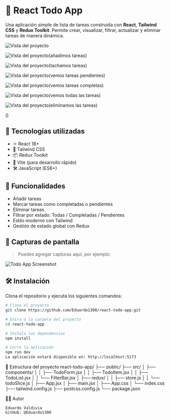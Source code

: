 # 📝 React Todo App

Una aplicación simple de lista de tareas construida con **React**, **Tailwind CSS** y **Redux Toolkit**. Permite crear, visualizar, filtrar, actualizar y eliminar tareas de manera dinámica.

![Vista del proyecto](./assets/paso1.png)


![Vista del proyecto(añadimos tareas)](./assets/paso2.png)


![Vista del proyecto(tachamos tareas)](./assets/paso3.png)

![Vista del proyecto(vemos tareas pendientes)](./assets/paso4.png)


![Vista del proyecto(vemos tareas completas)](./assets/paso5.png)

![Vista del proyecto(vemos todas las tareas)](./assets/paso6.png)

![Vista del proyecto(eliminamos las tareas)](./assets/paso7.png)


()



## 🚀 Tecnologías utilizadas

- ⚛️ React 18+
- 🎨 Tailwind CSS
- 📦 Redux Toolkit
- 🧩 Vite (para desarrollo rápido)
- 🛠️ JavaScript (ES6+)

## 🎯 Funcionalidades

- Añadir tareas
- Marcar tareas como completadas o pendientes
- Eliminar tareas
- Filtrar por estado: Todas / Completadas / Pendientes
- Estilo moderno con Tailwind
- Gestión de estado global con Redux

## 📸 Capturas de pantalla

> Puedes agregar capturas aquí, por ejemplo:

![Todo App Screenshot](./src/assets/screenshot1.png)

## 🛠️ Instalación

Clona el repositorio y ejecuta los siguientes comandos:

```bash
# Clona el proyecto
git clone https://github.com/Eduardo1300/react-todo-app.git

# Entra a la carpeta del proyecto
cd react-todo-app

# Instala las dependencias
npm install

# Corre la aplicación
npm run dev
La aplicación estará disponible en: http://localhost:5173
```
📁 Estructura del proyecto
react-todo-app/
├── public/
├── src/
│   ├── components/
│   │   ├── TodoForm.jsx
│   │   ├── TodoItem.jsx
│   │   ├── TodoList.jsx
│   │   └── FilterBar.jsx
│   ├── redux/
│   │   ├── store.js
│   │   └── todoSlice.js
│   ├── App.jsx
│   ├── main.jsx
│   ├── App.css
│   └── index.css
├── tailwind.config.js
├── postcss.config.js
└── package.json

👨‍💻 Autor

    Eduardo Valdivia
    GitHub: @Eduardo1300

